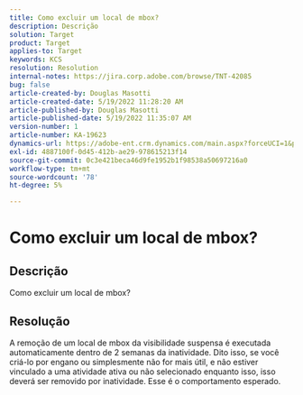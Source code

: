 ```yaml
---
title: Como excluir um local de mbox?
description: Descrição
solution: Target
product: Target
applies-to: Target
keywords: KCS
resolution: Resolution
internal-notes: https://jira.corp.adobe.com/browse/TNT-42085
bug: false
article-created-by: Douglas Masotti
article-created-date: 5/19/2022 11:28:20 AM
article-published-by: Douglas Masotti
article-published-date: 5/19/2022 11:35:07 AM
version-number: 1
article-number: KA-19623
dynamics-url: https://adobe-ent.crm.dynamics.com/main.aspx?forceUCI=1&pagetype=entityrecord&etn=knowledgearticle&id=09bdf6c7-66d7-ec11-a7b5-000d3a3add22
exl-id: 4887100f-0d45-412b-ae29-978615213f14
source-git-commit: 0c3e421beca46d9fe1952b1f98538a50697216a0
workflow-type: tm+mt
source-wordcount: '78'
ht-degree: 5%

---
```


# Como excluir um local de mbox?

## Descrição

Como excluir um local de mbox?

## Resolução


A remoção de um local de mbox da visibilidade suspensa é executada automaticamente dentro de 2 semanas da inatividade. Dito isso, se você criá-lo por engano ou simplesmente não for mais útil, e não estiver vinculado a uma atividade ativa ou não selecionado enquanto isso, isso deverá ser removido por inatividade. Esse é o comportamento esperado.
